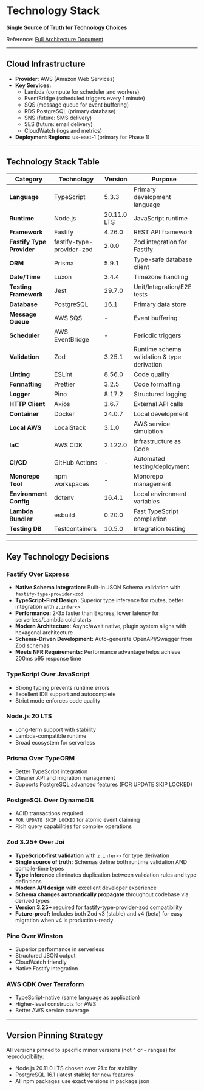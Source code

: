 # Technology Stack

**Single Source of Truth for Technology Choices**

Reference: [Full Architecture Document](../architecture.md#tech-stack)

---

## Cloud Infrastructure

- **Provider:** AWS (Amazon Web Services)
- **Key Services:**
  - Lambda (compute for scheduler and workers)
  - EventBridge (scheduled triggers every 1 minute)
  - SQS (message queue for event buffering)
  - RDS PostgreSQL (primary database)
  - SNS (future: SMS delivery)
  - SES (future: email delivery)
  - CloudWatch (logs and metrics)
- **Deployment Regions:** us-east-1 (primary for Phase 1)

---

## Technology Stack Table

| Category | Technology | Version | Purpose |
|----------|-----------|---------|---------|
| **Language** | TypeScript | 5.3.3 | Primary development language |
| **Runtime** | Node.js | 20.11.0 LTS | JavaScript runtime |
| **Framework** | Fastify | 4.26.0 | REST API framework |
| **Fastify Type Provider** | fastify-type-provider-zod | 2.0.0 | Zod integration for Fastify |
| **ORM** | Prisma | 5.9.1 | Type-safe database client |
| **Date/Time** | Luxon | 3.4.4 | Timezone handling |
| **Testing Framework** | Jest | 29.7.0 | Unit/Integration/E2E tests |
| **Database** | PostgreSQL | 16.1 | Primary data store |
| **Message Queue** | AWS SQS | - | Event buffering |
| **Scheduler** | AWS EventBridge | - | Periodic triggers |
| **Validation** | Zod | 3.25.1 | Runtime schema validation & type derivation |
| **Linting** | ESLint | 8.56.0 | Code quality |
| **Formatting** | Prettier | 3.2.5 | Code formatting |
| **Logger** | Pino | 8.17.2 | Structured logging |
| **HTTP Client** | Axios | 1.6.7 | External API calls |
| **Container** | Docker | 24.0.7 | Local development |
| **Local AWS** | LocalStack | 3.1.0 | AWS service simulation |
| **IaC** | AWS CDK | 2.122.0 | Infrastructure as Code |
| **CI/CD** | GitHub Actions | - | Automated testing/deployment |
| **Monorepo Tool** | npm workspaces | - | Monorepo management |
| **Environment Config** | dotenv | 16.4.1 | Local environment variables |
| **Lambda Bundler** | esbuild | 0.20.0 | Fast TypeScript compilation |
| **Testing DB** | Testcontainers | 10.5.0 | Integration testing |

---

## Key Technology Decisions

### Fastify Over Express

- **Native Schema Integration:** Built-in JSON Schema validation with `fastify-type-provider-zod`
- **TypeScript-First Design:** Superior type inference for routes, better integration with `z.infer<>`
- **Performance:** 2-3x faster than Express, lower latency for serverless/Lambda cold starts
- **Modern Architecture:** Async/await native, plugin system aligns with hexagonal architecture
- **Schema-Driven Development:** Auto-generate OpenAPI/Swagger from Zod schemas
- **Meets NFR Requirements:** Performance advantage helps achieve 200ms p95 response time

### TypeScript Over JavaScript

- Strong typing prevents runtime errors
- Excellent IDE support and autocomplete
- Strict mode enforces code quality

### Node.js 20 LTS

- Long-term support with stability
- Lambda-compatible runtime
- Broad ecosystem for serverless

### Prisma Over TypeORM

- Better TypeScript integration
- Cleaner API and migration management
- Supports PostgreSQL advanced features (FOR UPDATE SKIP LOCKED)

### PostgreSQL Over DynamoDB

- ACID transactions required
- `FOR UPDATE SKIP LOCKED` for atomic event claiming
- Rich query capabilities for complex operations

### Zod 3.25+ Over Joi

- **TypeScript-first validation** with `z.infer<>` for type derivation
- **Single source of truth:** Schemas define both runtime validation AND compile-time types
- **Type inference** eliminates duplication between validation rules and type definitions
- **Modern API design** with excellent developer experience
- **Schema changes automatically propagate** throughout codebase via derived types
- **Version 3.25+** required for fastify-type-provider-zod compatibility
- **Future-proof:** Includes both Zod v3 (stable) and v4 (beta) for easy migration when v4 is production-ready

### Pino Over Winston

- Superior performance in serverless
- Structured JSON output
- CloudWatch friendly
- Native Fastify integration

### AWS CDK Over Terraform

- TypeScript-native (same language as application)
- Higher-level constructs for AWS
- Better AWS service coverage

---

## Version Pinning Strategy

All versions pinned to specific minor versions (not `^` or `~` ranges) for reproducibility:

- Node.js 20.11.0 LTS chosen over 21.x for stability
- PostgreSQL 16.1 (latest stable) for new features
- All npm packages use exact versions in package.json
